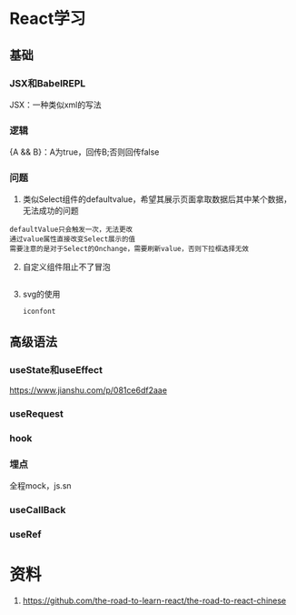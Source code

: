 # React学习

## 基础

### JSX和BabelREPL

JSX：一种类似xml的写法

### 逻辑

{A && B}：A为true，回传B;否则回传false

### 问题

1. 类似Select组件的defaultvalue，希望其展示页面拿取数据后其中某个数据，无法成功的问题

```
defaultValue只会触发一次，无法更改
通过value属性直接改变Select展示的值
需要注意的是对于Select的Onchange，需要刷新value，否则下拉框选择无效
```

2. 自定义组件阻止不了冒泡

   ```
   
   ```

3. svg的使用

   ```
   iconfont
   ```

   

## 高级语法

### useState和useEffect

https://www.jianshu.com/p/081ce6df2aae

### useRequest

### hook

### 埋点

全程mock，js.sn

### useCallBack

### useRef



# 资料

1. https://github.com/the-road-to-learn-react/the-road-to-react-chinese








